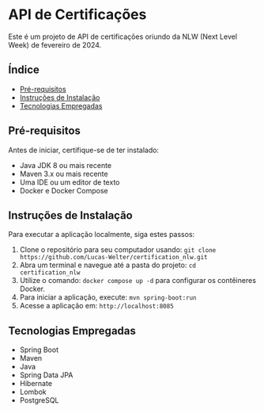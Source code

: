 # API de Certificações

Este é um projeto de API de certificações oriundo da NLW (Next Level Week) de fevereiro de 2024.

## Índice
- [Pré-requisitos](#pré-requisitos)
- [Instruções de Instalação](#instruções-de-instalação)
- [Tecnologias Empregadas](#tecnologias-empregadas)

## Pré-requisitos
Antes de iniciar, certifique-se de ter instalado:
- Java JDK 8 ou mais recente
- Maven 3.x ou mais recente
- Uma IDE ou um editor de texto 
- Docker e Docker Compose

## Instruções de Instalação
Para executar a aplicação localmente, siga estes passos:
1. Clone o repositório para seu computador usando: `git clone https://github.com/Lucas-Welter/certification_nlw.git`
2. Abra um terminal e navegue até a pasta do projeto: `cd certification_nlw`
3. Utilize o comando: `docker compose up -d` para configurar os contêineres Docker.
4. Para iniciar a aplicação, execute: `mvn spring-boot:run`
5. Acesse a aplicação em: `http://localhost:8085`

## Tecnologias Empregadas
- Spring Boot
- Maven
- Java
- Spring Data JPA
- Hibernate
- Lombok
- PostgreSQL
